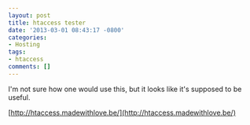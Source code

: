 ```yaml
---
layout: post
title: htaccess tester
date: '2013-03-01 08:43:17 -0800'
categories:
- Hosting
tags:
- htaccess
comments: []
---
```

I'm not sure how one would use this, but it looks like it's supposed to be useful.

[http://htaccess.madewithlove.be/](http://htaccess.madewithlove.be/)

